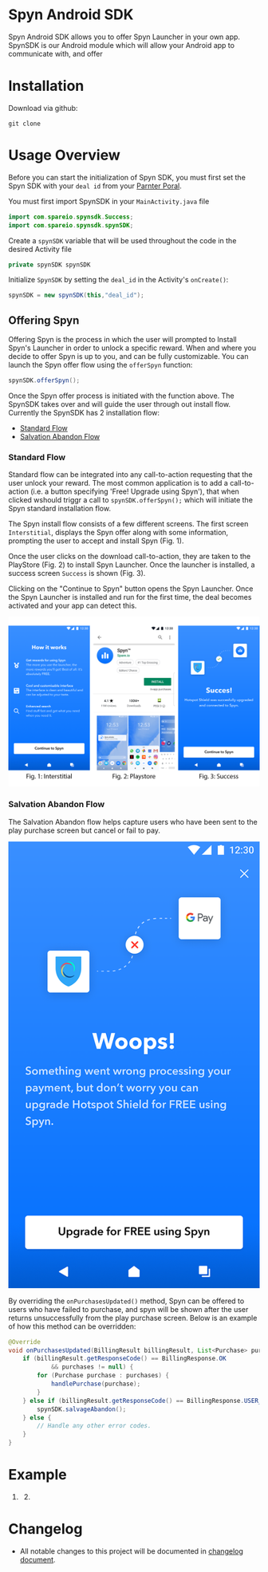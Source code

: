 # Spyn Android SDK

Spyn Android SDK allows you to offer Spyn Launcher in your own app. SpynSDK is our Android module which will allow your Android app to communicate with, and offer

# Installation

Download via github:

```shell
git clone
```

# Usage Overview

Before you can start the initialization of Spyn SDK, you must first set the Spyn SDK with your `deal id` from your [Parnter Poral](https://spare.io).

You must first import SpynSDK in your `MainActivity.java` file

```java
import com.spareio.spynsdk.Success;
import com.spareio.spynsdk.spynSDK;
```

Create a `spynSDK` variable that will be used throughout the code in the desired Activity file

```java
private spynSDK spynSDK
```

Initialize `SpynSDK` by setting the `deal_id` in the Activity's `onCreate()`:

```java
spynSDK = new spynSDK(this,"deal_id");
```

## Offering Spyn

Offering Spyn is the process in which the user will prompted to Install Spyn's Launcher in order to unlock a specific reward. When and where you decide to offer Spyn is up to you, and can be fully customizable. You can launch the Spyn offer flow using the `offerSpyn` function:

```java
spynSDK.offerSpyn();
```

Once the Spyn offer process is initiated with the function above. The SpynSDK takes over and will guide the user through out install flow. Currently the SpynSDK has 2 installation flow:

- [Standard Flow](#standard-flow)
- [Salvation Abandon Flow](#salvation-abandon-flow)

### Standard Flow

Standard flow can be integrated into any call-to-action requesting that the user unlock your reward. The most common application is to add a call-to-action (i.e. a button specifying 'Free! Upgrade using Spyn'), that when clicked wshould triggr a call to `spynSDK.offerSpyn();` which will initiate the Spyn standard installation flow.

The Spyn install flow consists of a few different screens. The first screen `Interstitial`, displays the Spyn offer along with some information, prompting the user to accept and install Spyn (Fig. 1).

Once the user clicks on the download call-to-action, they are taken to the PlayStore (Fig. 2) to install Spyn Launcher. Once the launcher is installed, a success screen `Success` is shown (Fig. 3).

Clicking on the "Continue to Spyn" button opens the Spyn Launcher. Once the Spyn Launcher is installed and run for the first time, the deal becomes activated and your app can detect this.

![Standard Flow](./docs/standard-flow.png?raw=true "Standard Flow")

### Salvation Abandon Flow

The Salvation Abandon flow helps capture users who have been sent to the play purchase screen but cancel or fail to pay.

![Abandon Flow](./docs/abandon-flow.png?raw=true "Abandon Flow")

By overriding the `onPurchasesUpdated()` method, Spyn can be offered to users who have failed to purchase, and spyn will be shown after the user returns unsuccessfully from the play purchase screen. Below is an example of how this method can be overridden:

```java
@Override
void onPurchasesUpdated(BillingResult billingResult, List<Purchase> purchases) {
    if (billingResult.getResponseCode() == BillingResponse.OK
            && purchases != null) {
        for (Purchase purchase : purchases) {
            handlePurchase(purchase);
        }
    } else if (billingResult.getResponseCode() == BillingResponse.USER_CANCELED) {
        spynSDK.salvageAbandon();
    } else {
        // Handle any other error codes.
    }
}
```

# Example

1. 2.

# Changelog

- All notable changes to this project will be documented in [changelog document](https://github.com/spareio/spynsdk/blob/master/CHANGELOG.md).
